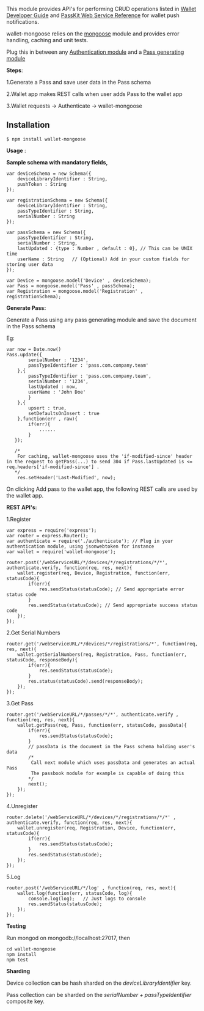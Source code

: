 This module provides API's for performing CRUD operations listed in [Wallet Developer Guide](https://developer.apple.com/library/content/documentation/UserExperience/Conceptual/PassKit_PG/Updating.html) and [PassKit Web Service Reference](https://developer.apple.com/library/content/documentation/PassKit/Reference/PassKit_WebService/WebService.html) for wallet push notifications.

wallet-mongoose relies on the [mongoose](https://www.npmjs.com/package/mongoose) module and provides error handling, caching and unit tests.

Plug this in between any [Authentication module](https://www.npmjs.com/package/jsonwebtoken) and a [Pass generating module](https://www.npmjs.com/package/passbook)

__Steps__:

1.Generate a Pass and save user data in the Pass schema

2.Wallet app makes REST calls when user adds Pass to the wallet app

3.Wallet requests -> Authenticate -> wallet-mongoose

## Installation
`$ npm install wallet-mongoose`

**Usage** :

__Sample schema with mandatory fields,__
~~~~
var deviceSchema = new Schema({
	deviceLibraryIdentifier : String,
	pushToken : String
});

var registrationSchema = new Schema({
	deviceLibraryIdentifier : String,
	passTypeIdentifier : String,
	serialNumber : String
});

var passSchema = new Schema({
	passTypeIdentifier : String,
	serialNumber : String,
	lastUpdated : {type : Number , default : 0}, // This can be UNIX time
	userName : String	// (Optional) Add in your custom fields for storing user data
});

var Device = mongoose.model('Device' , deviceSchema);
var Pass = mongoose.model('Pass' , passSchema);
var Registration = mongoose.model('Registration' , registrationSchema);
~~~~

__Generate Pass:__

Generate a Pass using any pass generating module and save the document in the Pass schema

Eg:
~~~~
var now = Date.now()
Pass.update({
        serialNumber : '1234',
        passTypeIdentifier : 'pass.com.company.team'
    },{
        passTypeIdentifier : 'pass.com.company.team',
        serialNumber : '1234',
        lastUpdated : now,
        userName : 'John Doe'
        }
    },{
        upsert : true,
        setDefaultsOnInsert : true
    },function(err , raw){
        if(err){
            ......
        }
   });

   /*
    For caching, wallet-mongoose uses the 'if-modified-since' header in the request to getPass(...) to send 304 if Pass.lastUpdated is <= req.headers['if-modified-since'] .
   */
    res.setHeader('Last-Modified', now);
~~~~

On clicking Add pass to the wallet app, the following REST calls are used by the wallet app.

__REST API's:__

1.Register
~~~~
var express = require('express');
var router = express.Router();
var authenticate = require('./authenticate'); // Plug in your authentication module, using jsonwebtoken for instance
var wallet = require('wallet-mongoose');

router.post('/webServiceURL/*/devices/*/registrations/*/*', authenticate.verify, function(req, res, next){
	wallet.register(req, Device, Registration, function(err, statusCode){
		if(err){
			res.sendStatus(statusCode);	// Send appropriate error status code
		}
		res.sendStatus(statusCode);	// Send appropriate success status code
	});
});
~~~~

2.Get Serial Numbers
~~~~
router.get('/webServiceURL/*/devices/*/registrations/*', function(req, res, next){
	wallet.getSerialNumbers(req, Registration, Pass, function(err, statusCode, responseBody){
		if(err){
			res.sendStatus(statusCode);
		}
		res.status(statusCode).send(responseBody);
	});
});
~~~~

3.Get Pass
~~~~
router.get('/webServiceURL/*/passes/*/*', authenticate.verify , function(req, res, next){
	wallet.getPass(req, Pass, function(err, statusCode, passData){
		if(err){
			res.sendStatus(statusCode);
		}
		// passData is the document in the Pass schema holding user's data
		/*
		 Call next module which uses passData and generates an actual Pass
		 The passbook module for example is capable of doing this
	 	*/
	 	next();
	});
});
~~~~

4.Unregister
~~~~
router.delete('/webServiceURL/*/devices/*/registrations/*/*' , authenticate.verify, function(req, res, next){
	wallet.unregister(req, Registration, Device, function(err, statusCode){
		if(err){
			res.sendStatus(statusCode);
		}
		res.sendStatus(statusCode);
	});
});
~~~~

5.Log
~~~~
router.post('/webServiceURL/*/log' , function(req, res, next){
	wallet.log(function(err, statusCode, log){
		console.log(log);	// Just logs to console
		res.sendStatus(statusCode);
	});
});
~~~~

__Testing__

Run mongod on mongodb://localhost:27017, then
~~~~
cd wallet-mongoose
npm install
npm test
~~~~

__Sharding__

Device collection can be hash sharded on the *deviceLibraryIdentifier* key.

Pass collection can be sharded on the *serialNumber + passTypeIdentifier* composite key.